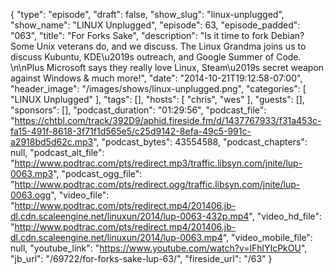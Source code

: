 {
  "type": "episode",
  "draft": false,
  "show_slug": "linux-unplugged",
  "show_name": "LINUX Unplugged",
  "episode": 63,
  "episode_padded": "063",
  "title": "For Forks Sake",
  "description": "Is it time to fork Debian? Some Unix veterans do, and we discuss. The Linux Grandma joins us to discuss Kubuntu, KDE\u2019s outreach, and Google Summer of Code. \n\nPlus Microsoft says they really love Linux, Steam\u2019s secret weapon against Windows & much more!",
  "date": "2014-10-21T19:12:58-07:00",
  "header_image": "/images/shows/linux-unplugged.png",
  "categories": [
    "LINUX Unplugged"
  ],
  "tags": [],
  "hosts": [
    "chris",
    "wes"
  ],
  "guests": [],
  "sponsors": [],
  "podcast_duration": "01:29:56",
  "podcast_file": "https://chtbl.com/track/392D9/aphid.fireside.fm/d/1437767933/f31a453c-fa15-491f-8618-3f71f1d565e5/c25d9142-8efa-49c5-991c-a2918bd5d62c.mp3",
  "podcast_bytes": 43554588,
  "podcast_chapters": null,
  "podcast_alt_file": "http://www.podtrac.com/pts/redirect.mp3/traffic.libsyn.com/jnite/lup-0063.mp3",
  "podcast_ogg_file": "http://www.podtrac.com/pts/redirect.ogg/traffic.libsyn.com/jnite/lup-0063.ogg",
  "video_file": "http://www.podtrac.com/pts/redirect.mp4/201406.jb-dl.cdn.scaleengine.net/linuxun/2014/lup-0063-432p.mp4",
  "video_hd_file": "http://www.podtrac.com/pts/redirect.mp4/201406.jb-dl.cdn.scaleengine.net/linuxun/2014/lup-0063.mp4",
  "video_mobile_file": null,
  "youtube_link": "https://www.youtube.com/watch?v=lFhlYIcPkOU",
  "jb_url": "/69722/for-forks-sake-lup-63/",
  "fireside_url": "/63"
}

